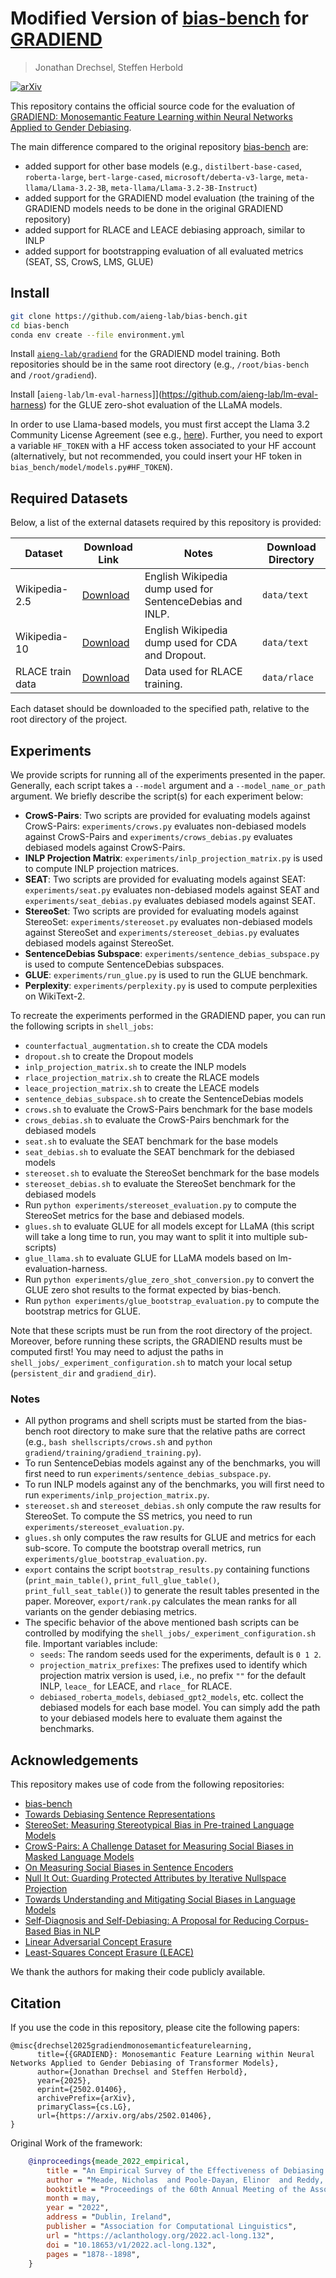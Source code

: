 # Modified Version of [bias-bench](https://github.com/McGill-NLP/bias-bench) for [GRADIEND](https://github.com/aieng-lab/gradiend)
> Jonathan Drechsel, Steffen Herbold

[![arXiv](https://img.shields.io/badge/arXiv-2502.01406-blue.svg)](https://arxiv.org/abs/2502.01406)

This repository contains the official source code for the evaluation of [GRADIEND: Monosemantic Feature Learning within Neural Networks Applied to Gender Debiasing](https://github.com/aieng-lab/gradiend).

The main difference compared to the original repository [bias-bench](https://github.com/McGill-NLP/bias-bench) are:

- added support for other base models (e.g., `distilbert-base-cased`, `roberta-large`, `bert-large-cased`, `microsoft/deberta-v3-large`, `meta-llama/Llama-3.2-3B`, `meta-llama/Llama-3.2-3B-Instruct`)
- added support for the GRADIEND model evaluation (the training of the GRADIEND models needs to be done in the original GRADIEND repository)
- added support for RLACE and LEACE debiasing approach, similar to INLP
- added support for bootstrapping evaluation of all evaluated metrics (SEAT, SS, CrowS, LMS, GLUE)

## Install
```bash
git clone https://github.com/aieng-lab/bias-bench.git
cd bias-bench 
conda env create --file environment.yml
```

Install [`aieng-lab/gradiend`](https://github.com/aieng-lab/gradiend) for the GRADIEND model training. Both repositories should be in the same root directory (e.g., `/root/bias-bench` and `/root/gradiend`).

Install [`aieng-lab/lm-eval-harness`]](https://github.com/aieng-lab/lm-eval-harness) for the GLUE zero-shot evaluation of the LLaMA models. 

In order to use Llama-based models, you must first accept the Llama 3.2 Community License Agreement (see e.g., [here](https://huggingface.co/meta-llama/Llama-3.2-3B)). Further, you need to export a variable `HF_TOKEN` with a HF access token associated to your HF account (alternatively, but not recommended, you could insert your HF token in `bias_bench/model/models.py#HF_TOKEN`).


## Required Datasets
Below, a list of the external datasets required by this repository is provided:

Dataset | Download Link                                                                                  | Notes                                                    | Download Directory
--------|------------------------------------------------------------------------------------------------|----------------------------------------------------------|-------------------
Wikipedia-2.5 | [Download](https://drive.google.com/file/d/1JSlm8MYDbNjpMPnKbb91T-xZnlWAZmZl/view?usp=sharing) | English Wikipedia dump used for SentenceDebias and INLP. | `data/text`
Wikipedia-10 | [Download](https://drive.google.com/file/d/1boQTn44RnHdxWeUKQAlRgQ7xrlQ_Glwo/view?usp=sharing) | English Wikipedia dump used for CDA and Dropout.         | `data/text`
RLACE train data | [Download](https://nlp.biu.ac.il/~ravfogs/rlace-cr/bios/bios_data/train.pickle)                | Data used for RLACE training.                            | `data/rlace`

Each dataset should be downloaded to the specified path, relative to the root directory of the project.

## Experiments
We provide scripts for running all of the experiments presented in the paper.
Generally, each script takes a `--model` argument and a `--model_name_or_path` argument.
We briefly describe the script(s) for each experiment below:

* **CrowS-Pairs**: Two scripts are provided for evaluating models against CrowS-Pairs: `experiments/crows.py` evaluates non-debiased
  models against CrowS-Pairs and `experiments/crows_debias.py` evaluates debiased models against CrowS-Pairs.
* **INLP Projection Matrix**: `experiments/inlp_projection_matrix.py` is used to compute INLP projection matrices.
* **SEAT**: Two scripts are provided for evaluating models against SEAT: `experiments/seat.py` evaluates non-debiased models against SEAT and
  `experiments/seat_debias.py` evaluates debiased models against SEAT.
* **StereoSet**: Two scripts are provided for evaluating models against StereoSet: `experiments/stereoset.py` evaluates non-debiased models against StereoSet and
  `experiments/stereoset_debias.py` evaluates debiased models against StereoSet.
* **SentenceDebias Subspace**: `experiments/sentence_debias_subspace.py` is used to compute SentenceDebias subspaces.
* **GLUE**: `experiments/run_glue.py` is used to run the GLUE benchmark.
* **Perplexity**: `experiments/perplexity.py` is used to compute perplexities on WikiText-2.

To recreate the experiments performed in the GRADIEND paper, you can run the following scripts in `shell_jobs`:
* `counterfactual_augmentation.sh` to create the CDA models
* `dropout.sh` to create the Dropout models
* `inlp_projection_matrix.sh` to create the INLP models
* `rlace_projection_matrix.sh` to create the RLACE models
* `leace_projection_matrix.sh` to create the LEACE models
* `sentence_debias_subspace.sh` to create the SentenceDebias models
* `crows.sh` to evaluate the CrowS-Pairs benchmark for the base models
* `crows_debias.sh` to evaluate the CrowS-Pairs benchmark for the debiased models
* `seat.sh` to evaluate the SEAT benchmark for the base models
* `seat_debias.sh` to evaluate the SEAT benchmark for the debiased models
* `stereoset.sh` to evaluate the StereoSet benchmark for the base models
* `stereoset_debias.sh` to evaluate the StereoSet benchmark for the debiased models
* Run `python experiments/stereoset_evaluation.py` to compute the StereoSet metrics for the base and debiased models.
* `glues.sh` to evaluate GLUE for all models except for LLaMA (this script will take a long time to run, you may want to split it into multiple sub-scripts)
* `glue_llama.sh` to evaluate GLUE for LLaMA models based on lm-evaluation-harness.
* Run `python experiments/glue_zero_shot_conversion.py` to convert the GLUE zero shot results to the format expected by bias-bench.
* Run `python experiments/glue_bootstrap_evaluation.py` to compute the bootstrap metrics for GLUE.

Note that these scripts must be run from the root directory of the project.
Moreover, before running these scripts, the GRADIEND results must be computed first!
You may need to adjust the paths in `shell_jobs/_experiment_configuration.sh` to match your local setup (`persistent_dir` and `gradiend_dir`).

### Notes
* All python programs and shell scripts must be started from the bias-bench root directory to make sure that the relative paths are correct (e.g., `bash shellscripts/crows.sh` and `python gradiend/training/gradiend_training.py`).
* To run SentenceDebias models against any of the benchmarks, you will first need to run `experiments/sentence_debias_subspace.py`.
* To run INLP models against any of the benchmarks, you will first need to run `experiments/inlp_projection_matrix.py`.
* `stereoset.sh` and `stereoset_debias.sh` only compute the raw results for StereoSet. To compute the SS metrics, you need to run `experiments/stereoset_evaluation.py`.
* `glues.sh` only computes the raw results for GLUE and metrics for each sub-score. To compute the bootstrap overall metrics, run `experiments/glue_bootstrap_evaluation.py`.
* `export` contains the script `bootstrap_results.py` containing functions (`print_main_table()`, `print_full_glue_table()`, `print_full_seat_table()`) to generate the result tables presented in the paper. Moreover, `export/rank.py` calculates the mean ranks for all variants on the gender debiasing metrics. 
* The specific behavior of the above mentioned bash scripts can be controlled by modifying the `shell_jobs/_experiment_configuration.sh` file. Important variables include:
  * `seeds`: The random seeds used for the experiments, default is `0 1 2`.
  * `projection_matrix_prefixes`: The prefixes used to identify which projection matrix version is used, i.e., no prefix `""` for the default INLP, `leace_` for LEACE, and `rlace_` for RLACE.
  * `debiased_roberta_models`, `debiased_gpt2_models`, etc. collect the debiased models for each base model. You can simply add the path to your debiased models here to evaluate them against the benchmarks.

## Acknowledgements
This repository makes use of code from the following repositories:

* [bias-bench](https://github.com/McGill-NLP/bias-bench)
* [Towards Debiasing Sentence Representations](https://github.com/pliang279/sent_debias)
* [StereoSet: Measuring Stereotypical Bias in Pre-trained Language Models](https://github.com/moinnadeem/stereoset)
* [CrowS-Pairs: A Challenge Dataset for Measuring Social Biases in Masked Language Models](https://github.com/nyu-mll/crows-pairs)
* [On Measuring Social Biases in Sentence Encoders](https://github.com/w4ngatang/sent-bias)
* [Null It Out: Guarding Protected Attributes by Iterative Nullspace Projection](https://github.com/shauli-ravfogel/nullspace_projection)
* [Towards Understanding and Mitigating Social Biases in Language Models](https://github.com/pliang279/lm_bias)
* [Self-Diagnosis and Self-Debiasing: A Proposal for Reducing Corpus-Based Bias in NLP](https://direct.mit.edu/tacl/article/doi/10.1162/tacl_a_00434/108865/Self-Diagnosis-and-Self-Debiasing-A-Proposal-for)
* [Linear Adversarial Concept Erasure](https://github.com/shauli-ravfogel/rlace-icml)
* [Least-Squares Concept Erasure (LEACE)](https://github.com/EleutherAI/concept-erasure)

We thank the authors for making their code publicly available.

## Citation
If you use the code in this repository, please cite the following papers:
```
@misc{drechsel2025gradiendmonosemanticfeaturelearning,
      title={{GRADIEND}: Monosemantic Feature Learning within Neural Networks Applied to Gender Debiasing of Transformer Models}, 
      author={Jonathan Drechsel and Steffen Herbold},
      year={2025},
      eprint={2502.01406},
      archivePrefix={arXiv},
      primaryClass={cs.LG},
      url={https://arxiv.org/abs/2502.01406}, 
}
```

Original Work of the framework:
```bibtex
    @inproceedings{meade_2022_empirical,
        title = "An Empirical Survey of the Effectiveness of Debiasing Techniques for Pre-trained Language Models",
        author = "Meade, Nicholas  and Poole-Dayan, Elinor  and Reddy, Siva",
        booktitle = "Proceedings of the 60th Annual Meeting of the Association for Computational Linguistics (Volume 1: Long Papers)",
        month = may,
        year = "2022",
        address = "Dublin, Ireland",
        publisher = "Association for Computational Linguistics",
        url = "https://aclanthology.org/2022.acl-long.132",
        doi = "10.18653/v1/2022.acl-long.132",
        pages = "1878--1898",
    }
```
